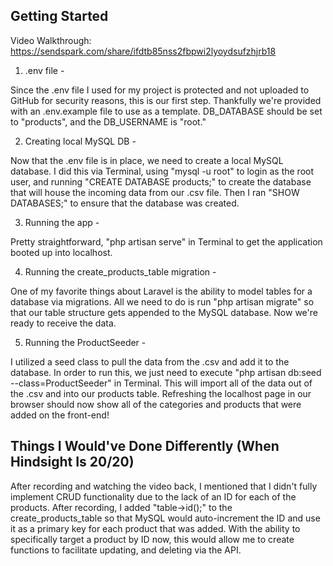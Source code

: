 ## Getting Started

Video Walkthrough: https://sendspark.com/share/ifdtb85nss2fbpwi2lyoydsufzhjrb18

1) .env file - 

Since the .env file I used for my project is protected and not uploaded to GitHub for security reasons, this is our first step. Thankfully we're provided with an .env.example file to use as a template. DB_DATABASE should be set to "products", and the DB_USERNAME is "root."

2) Creating local MySQL DB -

Now that the .env file is in place, we need to create a local MySQL database. I did this via Terminal, using "mysql -u root" to login as the root user, and running "CREATE DATABASE products;" to create the database that will house the incoming data from our .csv file. Then I ran "SHOW DATABASES;" to ensure that the database was created.

3) Running the app -

Pretty straightforward, "php artisan serve" in Terminal to get the application booted up into localhost.

4) Running the create_products_table migration -

One of my favorite things about Laravel is the ability to model tables for a database via migrations. All we need to do is run "php artisan migrate" so that our table structure gets appended to the MySQL database. Now we're ready to receive the data.

5) Running the ProductSeeder -

I utilized a seed class to pull the data from the .csv and add it to the database. In order to run this, we just need to execute "php artisan db:seed --class=ProductSeeder" in Terminal. This will import all of the data out of the .csv and into our products table. Refreshing the localhost page in our browser should now show all of the categories and products that were added on the front-end!

## Things I Would've Done Differently (When Hindsight Is 20/20)

After recording and watching the video back, I mentioned that I didn't fully implement CRUD functionality due to the lack of an ID for each of the products. After recording, I added "table->id();" to the create_products_table so that MySQL would auto-increment the ID and use it as a primary key for each product that was added. With the ability to specifically target a product by ID now, this would allow me to create functions to facilitate updating, and deleting via the API. 
